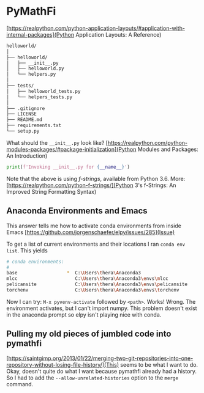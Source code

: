 # PyMathFi

[https://realpython.com/python-application-layouts/#application-with-internal-packages](Python Application Layouts: A Reference)

```bash
helloworld/
│
├── helloworld/
│   ├── __init__.py
│   ├── helloworld.py
│   └── helpers.py
│
├── tests/
│   ├── helloworld_tests.py
│   └── helpers_tests.py
│
├── .gitignore
├── LICENSE
├── README.md
├── requirements.txt
└── setup.py
```

What should the ``__init__.py`` look like?
[https://realpython.com/python-modules-packages/#package-initialization](Python Modules and Packages: An Introduction)

```python
print(f'Invoking __init__.py for {__name__}')
```

Note that the above is using *f-strings*, available from Python 3.6. More: [https://realpython.com/python-f-strings/](Python 3's f-Strings: An Improved String Formatting Syntax)

## Anaconda Environments and Emacs
This answer tells me how to activate conda environments from inside Emacs [https://github.com/jorgenschaefer/elpy/issues/285](Issue)

To get a list of current environments and their locations I ran ``conda env list``. This yields
```bash
# conda environments:
#
base                  *  C:\Users\thera\Anaconda3
mlcc                     C:\Users\thera\Anaconda3\envs\mlcc
pelicansite              C:\Users\thera\Anaconda3\envs\pelicansite
torchenv                 C:\Users\thera\Anaconda3\envs\torchenv
```
Now I can try: ``M-x pyvenv-activate`` followed by ``<path>``. Works!
Wrong. The environment activates, but I can't import numpy. This problem doesn't exist in the anaconda prompt so
elpy isn't playing nice with conda.

## Pulling my old pieces of jumbled code into pymathfi
[https://saintgimp.org/2013/01/22/merging-two-git-repositories-into-one-repository-without-losing-file-history/](This)
seems to be what I want to do.
Okay, doesn't quite do what I want because pymathfi already had a history.
So I had to add the ``--allow-unrelated-histories`` option to the ``merge`` command.



